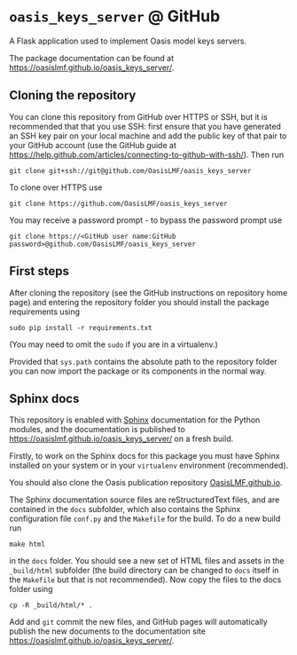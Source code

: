 ``oasis_keys_server`` @ GitHub
==============================

A Flask application used to implement Oasis model keys servers.

The package documentation can be found at https://oasislmf.github.io/oasis_keys_server/.

## Cloning the repository

You can clone this repository from GitHub over HTTPS or SSH, but it is recommended that that you use SSH: first ensure that you have generated an SSH key pair on your local machine and add the public key of that pair to your GitHub account (use the GitHub guide at https://help.github.com/articles/connecting-to-github-with-ssh/). Then run

    git clone git+ssh://git@github.com/OasisLMF/oasis_keys_server

To clone over HTTPS use

    git clone https://github.com/OasisLMF/oasis_keys_server

You may receive a password prompt - to bypass the password prompt use

    git clone https://<GitHub user name:GitHub password>@github.com/OasisLMF/oasis_keys_server

## First steps

After cloning the repository (see the GitHub instructions on repository home page) and entering the repository folder you should install the package requirements using

    sudo pip install -r requirements.txt
    
(You may need to omit the `sudo` if you are in a virtualenv.)

Provided that `sys.path` contains the absolute path to the repository folder you can now import the package or its components in the normal way.

## Sphinx docs

This repository is enabled with <a href="https://pypi.python.org/pypi/Sphinx" target="_blank">Sphinx</a> documentation for the Python modules, and the documentation is published to <a href="https://oasislmf.github.io/oasis_keys_server/" target="_blank">https://oasislmf.github.io/oasis_keys_server/</a> on a fresh build.

Firstly, to work on the Sphinx docs for this package you must have Sphinx installed on your system or in your `virtualenv` environment (recommended).

You should also clone the Oasis publication repository <a href="https://github.com/OasisLMF/OasisLMF.github.io" target="_blank">OasisLMF.github.io</a>.

The Sphinx documentation source files are reStructuredText files, and are contained in the `docs` subfolder, which also contains the Sphinx configuration file `conf.py` and the `Makefile` for the build. To do a new build run

    make html

in the `docs` folder. You should see a new set of HTML files and assets in the `_build/html` subfolder (the build directory can be changed to `docs` itself in the `Makefile` but that is not recommended). Now copy the files to the docs folder using

    cp -R _build/html/* .

Add and `git` commit the new files, and GitHub pages will automatically  publish the new documents to the documentation site https://oasislmf.github.io/oasis_keys_server/.

